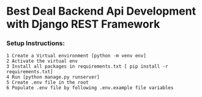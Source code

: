 # Best Deal Backend Api Development with Django REST Framework

### Setup Instructions:

	1 Create a Virtual environment [python -m venv env]
	2 Activate the virtual env 
	3 Install all packages in requirements.txt [ pip install -r requirements.txt]
    4 Run [python manage.py runserver]
    5 Create .env file in the root
    6 Populate .env file by following .env.example file variables
